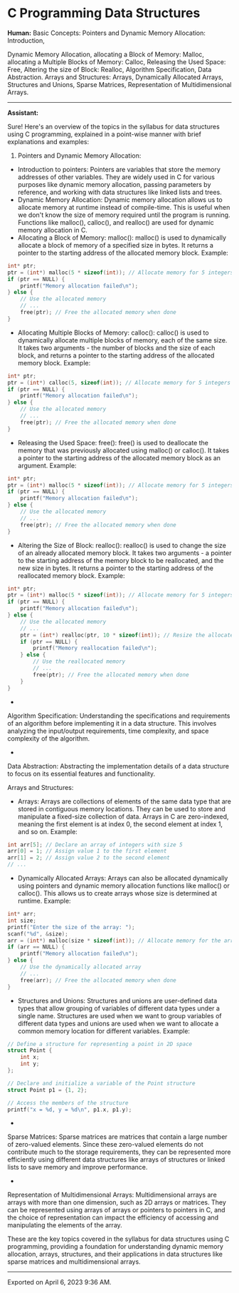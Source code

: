 # C Programming Data Structures

**Human:**
Basic Concepts: Pointers and Dynamic Memory Allocation: Introduction,

Dynamic Memory Allocation, allocating a Block of Memory: Malloc,
allocating a Multiple Blocks of Memory: Calloc, Releasing the Used Space: Free,
Altering the size of Block: Realloc, Algorithm Specification, Data Abstraction.
Arrays and Structures: Arrays, Dynamically Allocated Arrays, Structures and Unions,
Sparse Matrices, Representation of Multidimensional Arrays.

***

**Assistant:**

Sure! Here's an overview of the topics in the syllabus for data structures using C programming, explained in a point-wise manner with brief explanations and examples:

1. Pointers and Dynamic Memory Allocation:

- Introduction to pointers: Pointers are variables that store the memory addresses of other variables. They are widely used in C for various purposes like dynamic memory allocation, passing parameters by reference, and working with data structures like linked lists and trees.
- Dynamic Memory Allocation: Dynamic memory allocation allows us to allocate memory at runtime instead of compile-time. This is useful when we don't know the size of memory required until the program is running. Functions like malloc(), calloc(), and realloc() are used for dynamic memory allocation in C.
- Allocating a Block of Memory: malloc(): malloc() is used to dynamically allocate a block of memory of a specified size in bytes. It returns a pointer to the starting address of the allocated memory block. Example:

```c
int* ptr;
ptr = (int*) malloc(5 * sizeof(int)); // Allocate memory for 5 integers
if (ptr == NULL) {
    printf("Memory allocation failed\n");
} else {
    // Use the allocated memory
    // ...
    free(ptr); // Free the allocated memory when done
}

```

- Allocating Multiple Blocks of Memory: calloc(): calloc() is used to dynamically allocate multiple blocks of memory, each of the same size. It takes two arguments - the number of blocks and the size of each block, and returns a pointer to the starting address of the allocated memory block. Example:

```c
int* ptr;
ptr = (int*) calloc(5, sizeof(int)); // Allocate memory for 5 integers
if (ptr == NULL) {
    printf("Memory allocation failed\n");
} else {
    // Use the allocated memory
    // ...
    free(ptr); // Free the allocated memory when done
}

```

- Releasing the Used Space: free(): free() is used to deallocate the memory that was previously allocated using malloc() or calloc(). It takes a pointer to the starting address of the allocated memory block as an argument. Example:

```c
int* ptr;
ptr = (int*) malloc(5 * sizeof(int)); // Allocate memory for 5 integers
if (ptr == NULL) {
    printf("Memory allocation failed\n");
} else {
    // Use the allocated memory
    // ...
    free(ptr); // Free the allocated memory when done
}

```

- Altering the Size of Block: realloc(): realloc() is used to change the size of an already allocated memory block. It takes two arguments - a pointer to the starting address of the memory block to be reallocated, and the new size in bytes. It returns a pointer to the starting address of the reallocated memory block. Example:

```c
int* ptr;
ptr = (int*) malloc(5 * sizeof(int)); // Allocate memory for 5 integers
if (ptr == NULL) {
    printf("Memory allocation failed\n");
} else {
    // Use the allocated memory
    // ...
    ptr = (int*) realloc(ptr, 10 * sizeof(int)); // Resize the allocated memory to hold 10 integers
    if (ptr == NULL) {
        printf("Memory reallocation failed\n");
    } else {
        // Use the reallocated memory
        // ...
        free(ptr); // Free the allocated memory when done
    }
}

```

-

Algorithm Specification: Understanding the specifications and requirements of an algorithm before implementing it in a data structure. This involves analyzing the input/output requirements, time complexity, and space complexity of the algorithm.

-

Data Abstraction: Abstracting the implementation details of a data structure to focus on its essential features and functionality.

Arrays and Structures:

- Arrays: Arrays are collections of elements of the same data type that are stored in contiguous memory locations. They can be used to store and manipulate a fixed-size collection of data. Arrays in C are zero-indexed, meaning the first element is at index 0, the second element at index 1, and so on. Example:

```c
int arr[5]; // Declare an array of integers with size 5
arr[0] = 1; // Assign value 1 to the first element
arr[1] = 2; // Assign value 2 to the second element
// ...

```

- Dynamically Allocated Arrays: Arrays can also be allocated dynamically using pointers and dynamic memory allocation functions like malloc() or calloc(). This allows us to create arrays whose size is determined at runtime. Example:

```c
int* arr;
int size;
printf("Enter the size of the array: ");
scanf("%d", &size);
arr = (int*) malloc(size * sizeof(int)); // Allocate memory for the array
if (arr == NULL) {
    printf("Memory allocation failed\n");
} else {
    // Use the dynamically allocated array
    // ...
    free(arr); // Free the allocated memory when done
}

```

- Structures and Unions: Structures and unions are user-defined data types that allow grouping of variables of different data types under a single name. Structures are used when we want to group variables of different data types and unions are used when we want to allocate a common memory location for different variables. Example:

```c
// Define a structure for representing a point in 2D space
struct Point {
    int x;
    int y;
};

// Declare and initialize a variable of the Point structure
struct Point p1 = {1, 2};

// Access the members of the structure
printf("x = %d, y = %d\n", p1.x, p1.y);

```

-

Sparse Matrices: Sparse matrices are matrices that contain a large number of zero-valued elements. Since these zero-valued elements do not contribute much to the storage requirements, they can be represented more efficiently using different data structures like arrays of structures or linked lists to save memory and improve performance.

-

Representation of Multidimensional Arrays: Multidimensional arrays are arrays with more than one dimension, such as 2D arrays or matrices. They can be represented using arrays of arrays or pointers to pointers in C, and the choice of representation can impact the efficiency of accessing and manipulating the elements of the array.

These are the key topics covered in the syllabus for data structures using C programming, providing a foundation for understanding dynamic memory allocation, arrays, structures, and their applications in data structures like sparse matrices and multidimensional arrays.

***

Exported on April 6, 2023 9:36 AM.
